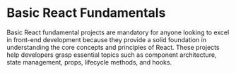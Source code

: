 # Basic React Fundamentals

Basic React fundamental projects are mandatory for anyone looking to excel in front-end development because they provide a solid foundation in understanding the core concepts and principles of React. These projects help developers grasp essential topics such as component architecture, state management, props, lifecycle methods, and hooks.